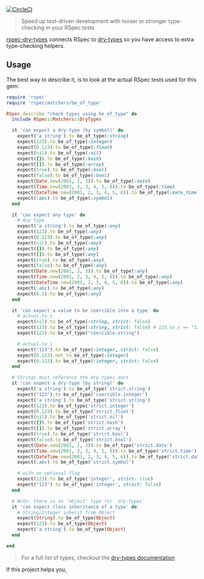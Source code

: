 [![CircleCI](https://circleci.com/gh/patrickclery/rspec-dry-types.svg?style=svg)](https://circleci.com/gh/patrickclery/rspec-dry-types)

> Speed up test-driven development with looser or stronger type-checking in your RSpec tests

[rspec-dry-types](https://github.com/patrickclery/rspec-dry-types) connects RSpec to [dry-types](https://dry-rb.org/gems/dry-types/1.2/built-in-types/) so you have access to extra type-checking helpers.

## Usage

The best way to describe it, is to look at the actual RSpec tests used for this gem:

```ruby
require 'rspec'
require 'rspec/matchers/be_of_type'

RSpec.describe "check types using be_of_type" do
  include RSpec::Matchers::DryTypes

  it 'can expect a dry-type (by symbol)' do
    expect('a string').to be_of_type(:string)
    expect(123).to be_of_type(:integer)
    expect(0.123).to be_of_type(:float)
    expect(nil).to be_of_type(:nil)
    expect({}).to be_of_type(:hash)
    expect([]).to be_of_type(:array)
    expect(true).to be_of_type(:bool)
    expect(false).to be_of_type(:bool)
    expect(Date.new(2001, 2, 3)).to be_of_type(:date)
    expect(Time.new(2001, 2, 3, 4, 5, 6)).to be_of_type(:time)
    expect(DateTime.new(2001, 2, 3, 4, 5, 6)).to be_of_type(:date_time)
    expect(:abc).to be_of_type(:symbol)
  end

  it 'can expect any type' do
    # Any type
    expect('a string').to be_of_type(:any)
    expect(123).to be_of_type(:any)
    expect(0.123).to be_of_type(:any)
    expect(nil).to be_of_type(:any)
    expect({}).to be_of_type(:any)
    expect([]).to be_of_type(:any)
    expect(true).to be_of_type(:any)
    expect(false).to be_of_type(:any)
    expect(Date.new(2001, 2, 3)).to be_of_type(:any)
    expect(Time.new(2001, 2, 3, 4, 5, 6)).to be_of_type(:any)
    expect(DateTime.new(2001, 2, 3, 4, 5, 6)).to be_of_type(:any)
    expect(:abc).to be_of_type(:any)
    expect(0.1).to be_of_type(:any)
  end

  it 'can expect a value to be coercible into a type' do
    # actual.to_s
    expect(nil).to be_of_type(:string, strict: false)
    expect(123).to be_of_type(:string, strict: false) # 123.to_s == "123"
    expect(123).to be_of_type("coercible.string")

    # actual.to_i
    expect("123").to be_of_type(:integer, strict: false)
    expect(0.123).not_to be_of_type(:integer)
    expect(0.123).to be_of_type(:integer, strict: false)
  end

  # Strings must reference the dry-types docs
  it 'can expect a dry-type (by string)' do
    expect('a string').to be_of_type('strict.string')
    expect("123").to be_of_type('coercible.integer')
    expect('a string').to be_of_type('strict.string')
    expect(123).to be_of_type('strict.integer')
    expect(0.123).to be_of_type('strict.float')
    expect(nil).to be_of_type('strict.nil')
    expect({}).to be_of_type('strict.hash')
    expect([]).to be_of_type('strict.array')
    expect(true).to be_of_type('strict.bool')
    expect(false).to be_of_type('strict.bool')
    expect(Date.new(2001, 2, 3)).to be_of_type('strict.date')
    expect(Time.new(2001, 2, 3, 4, 5, 6)).to be_of_type('strict.time')
    expect(DateTime.new(2001, 2, 3, 4, 5, 6)).to be_of_type('strict.date_time')
    expect(:abc).to be_of_type('strict.symbol')

    # with an optional flag
    expect(123).to be_of_type('integer', strict: true)
    expect("123").to be_of_type('integer', strict: false)
  end

  # Note: there is no 'object' type for `dry-types`
  it 'can expect class inheritance of a type' do
    # String/Integer inherit from Object
    expect(String).to be_of_type(Object)
    expect(123).to be_of_type(Object)
    expect('a string').to be_of_type(Object)
  end

end
```

> For a full list of types, checkout the [dry-types documentation](https://dry-rb.org/gems/dry-types/1.2/built-in-types/)

If this project helps you, 
